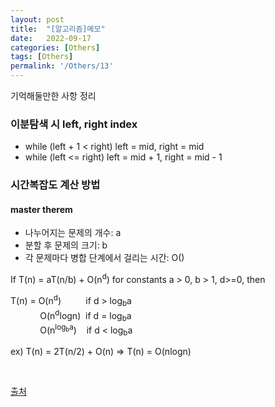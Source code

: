 ```yaml
---
layout: post
title:  "[알고리즘]메모"
date:   2022-09-17
categories: [Others]
tags: [Others]
permalink: '/Others/13'
---
```


기억해둘만한 사항 정리

### 이분탐색 시 left, right index

* while (left + 1 < right) left = mid, right = mid
* while (left <= right) left = mid + 1, right = mid - 1

### 시간복잡도 계산 방법

#### master therem

* 나누어지는 문제의 개수: a
* 분할 후 문제의 크기: b
* 각 문제마다 병합 단계에서 걸리는 시간: O()

If T(n) = aT(n/b) + O(n<sup>d</sup>) for constants a > 0, b > 1, d>=0, then

T(n) = O(n<sup>d</sup>)&nbsp;&nbsp;&nbsp;&nbsp;&nbsp;&nbsp;&nbsp;&nbsp;&nbsp;&nbsp;if d > log<sub>b</sub>a<br>
&nbsp;&nbsp;&nbsp;&nbsp;&nbsp;&nbsp;&nbsp;&nbsp;&nbsp;&nbsp;&nbsp;&nbsp;O(n<sup>d</sup>logn)&nbsp;&nbsp;if d = log<sub>b</sub>a<br>
&nbsp;&nbsp;&nbsp;&nbsp;&nbsp;&nbsp;&nbsp;&nbsp;&nbsp;&nbsp;&nbsp;&nbsp;O(n<sup>log<sub>b</sub>a</sup>)&nbsp;&nbsp;&nbsp;&nbsp;if d < log<sub>b</sub>a<br>

ex) T(n) = 2T(n/2) + O(n) => T(n) = O(nlogn)

<br>

<a href="https://blog.naver.com/kks227/220776241154">출처</a>

<br><br>

